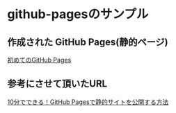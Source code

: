 # github-pagesのサンプル

## 作成された GitHub Pages(静的ページ)

[初めてのGitHub Pages](https://yuki-arch.github.io/github-pages/)

## 参考にさせて頂いたURL

[10分でできる！GitHub Pagesで静的サイトを公開する方法](https://tadaken3.hatenablog.jp/entry/github-pages)
